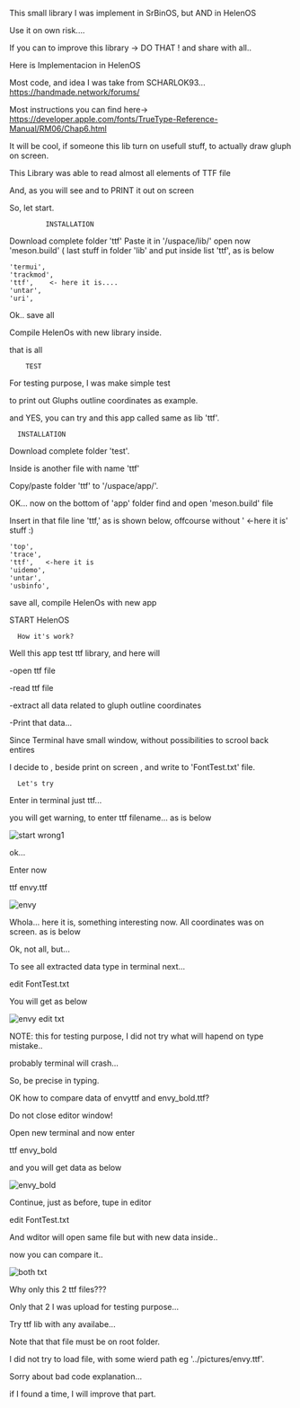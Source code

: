 This small library I was implement in SrBinOS, but AND in HelenOS

Use it on own risk....

If you can to improve this library -> DO THAT !  and share with all..

Here is Implementacion in HelenOS

Most code, and idea I was take from SCHARLOK93... https://handmade.network/forums/

Most instructions you can find here-> 
https://developer.apple.com/fonts/TrueType-Reference-Manual/RM06/Chap6.html

It will be cool, if someone this lib turn on usefull stuff, to actually draw gluph on screen.

This Library was able to read almost all elements of TTF file

And, as you will see and to PRINT it out on screen


 So, let start.
 
             INSTALLATION
 
 Download complete folder 'ttf' 
 Paste it in '/uspace/lib/'
 open now 'meson.build' ( last stuff in folder 'lib' and put inside list 'ttf', as is below

 	'termui',
	'trackmod',
	'ttf',    <- here it is....
	'untar',
	'uri',

 Ok.. save all
 
 Compile HelenOs with new library inside.
 
 that is all


        TEST

For testing purpose, I was make simple test

to print out Gluphs outline coordinates as example.

and YES, you can try and this app called same as lib 'ttf'.


      INSTALLATION
      
Download complete folder 'test'.

Inside is another file with name 'ttf'

Copy/paste folder 'ttf' to '/uspace/app/'.

OK... now on the bottom of 'app' folder find and open 'meson.build' file

Insert in that file line 'ttf,'   as is shown below, offcourse without ' <-here it is' stuff :)

	'top',
	'trace',
	'ttf',   <-here it is
	'uidemo',
	'untar',
	'usbinfo',
save all, compile HelenOs with new app

START HelenOS


      How it's work?


Well this app test ttf library, and here will 

-open ttf file

-read ttf file

-extract all data related to gluph outline coordinates

-Print that data...


Since Terminal have small window, without possibilities to scrool back entires

I decide to , beside print on screen , and write to 'FontTest.txt' file.

      Let's try
Enter in terminal just ttf... 

you will get warning, to enter ttf filename... as is below

![start wrong1](https://github.com/user-attachments/assets/89c6fa26-a3df-4ce6-bc7c-d6789d4457dd)

ok...

Enter now 

 ttf envy.ttf
 
![envy](https://github.com/user-attachments/assets/d2bfb150-3f96-4c93-8f2b-1fd400dbff46)

Whola... here it is, something interesting now. All coordinates was on screen. as is below

Ok, not all, but...

To see all extracted data type in terminal next...

edit FontTest.txt

You will get as below

![envy edit txt](https://github.com/user-attachments/assets/799e5c54-492d-4525-b24a-8964d76d4038)

NOTE: this for testing purpose, I did not try what will hapend on type mistake..

probably terminal will crash...

So, be precise in typing.

OK how to compare data of envyttf and envy_bold.ttf?

Do not close editor window!

Open new terminal and now enter

ttf envy_bold

and you will get data as below 

![envy_bold](https://github.com/user-attachments/assets/b0845fbb-5b9b-4814-b346-575e8c6db9a0)

Continue, just as before, tupe in editor

edit FontTest.txt

And wditor will open same file but with new data inside..

now you can compare it.. 

![both txt](https://github.com/user-attachments/assets/44008347-3da2-4595-a270-b51efd4f0f3a)


Why only this 2 ttf files???

Only that 2 I was upload for testing purpose...

Try ttf lib with any availabe...

Note that that file must be on root folder.

I did not try to load file, with some wierd path eg '../pictures/envy.ttf'.


Sorry about bad code explanation...

if I found a time, I will improve that part.







 
